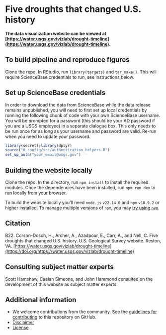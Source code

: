 # Five droughts that changed U.S. history

**The data visualization website can be viewed at [https://water.usgs.gov/vizlab/drought-timeline](https://water.usgs.gov/vizlab/drought-timeline).**

## To build pipeline and reproduce figures
Clone the repo. In RStudio, run `library(targets)` and `tar_make()`. This will require ScienceBase credentials to run, see instructions below.

## Set up ScienceBase credentials 

In order to download the data from ScienceBase while the data release remains unpublished, you will need to first set up local credentials by running the following chunk of code with your own ScienceBase username. You will be prompted for a password (this should be your AD password if you are a USGS employee) in a separate dialogue box. This only needs to be run once for as long as your username and password are valid. Re-run when you need to update your password.

```r
library(secret);library(dplyr)
source("0_config/src/authentication_helpers.R")
set_up_auth("your_email@usgs.gov")
```

## Building the website locally

Clone the repo. In the directory, run `npm install` to install the required modules. Once the dependencies have been installed, run `npm run dev` to run locally from your browser.

To build the website locally you'll need `node.js` `v22.14.0` and `npm` `v10.9.2` or higher installed. To manage multiple versions of `npm`, you may [try using `nvm`](https://betterprogramming.pub/how-to-change-node-js-version-between-projects-using-nvm-3ad2416bda7e).

## Citation

B22.	Corson-Dosch, H., Archer, A., Azadpour, E., Carr, A., and Nell, C. Five droughts that changed U.S. history. U.S. Geological Survey website. Reston, VA. [https://water.usgs.gov/vizlab/drought-timeline](https://doi.org/https://water.usgs.gov/vizlab/drought-timeline)

## Consulting subject matter experts
Scott Hamshaw, Caelan Simeone, and John Hammond consulted on the development of this website as subject matter experts.

## Additional information
* We welcome contributions from the community. See the [guidelines for contributing](https://github.com/DOI-USGS/drought-timeline/) to this repository on GitHub.
* [Disclaimer](https://code.usgs.gov/wma/vizlab/drought-timeline/-/blob/main/DISCLAIMER.md)
* [License](https://code.usgs.gov/wma/vizlab/drought-timeline/-/blob/main/LICENSE.md)

